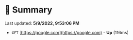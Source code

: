 # 📖 Summary
Last updated: **5/9/2022, 9:53:06 PM**

- `GET` [https://google.com](https://google.com) - **Up** (116ms)
